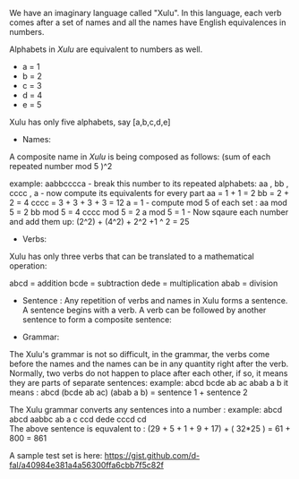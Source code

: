 We have an imaginary language called "Xulu".
In this language, each verb comes after a set of names and
all the names have English equivalences in numbers.

Alphabets in *Xulu* are equivalent to numbers as well.
- a = 1
- b = 2
- c = 3
- d = 4
- e = 5

Xulu has only five alphabets, say [a,b,c,d,e]

* Names: 

A composite name in *Xulu* is being composed as follows:
(sum of each repeated number mod 5 )^2 

example: 
     aabbcccca
            - break this number to its repeated alphabets:
                          aa , bb , cccc , a
            - now compute its equivalents for every part 
                          aa = 1 + 1 = 2
                          bb = 2 + 2 = 4
                          cccc = 3 + 3 + 3 + 3 = 12
                          a = 1
           - compute mod 5 of each set : 
                         aa mod 5 = 2
                         bb mod 5 = 4
                         cccc mod 5 = 2
                         a mod 5 = 1
          - Now sqaure each number and add them up:
                         (2^2) + (4^2) + 2^2 +1 ^ 2 = 25

* Verbs: 

Xulu has only three verbs that can be translated to a mathematical operation:

abcd = addition
bcde = subtraction 
dede = multiplication
abab = division

* Sentence :
Any repetition of verbs and names in Xulu forms a sentence. A sentence begins with a verb.
A verb can be followed by another sentence to form a composite sentence:

* Grammar: 

The Xulu's grammar is not so difficult, in the grammar, 
the verbs come before the names and the names can be in any quantity right after the verb. 
Normally, two verbs do not happen to place after each other, if so, it means they are parts of separate sentences:
      example: 
                abcd bcde ab ac abab a b it means :
                abcd (bcde ab ac) (abab a b) = sentence 1 + sentence 2 

The Xulu grammar converts any sentences into a number :
     example:
               abcd abcd aabbc ab a c ccd dede cccd cd  
               The above sentence is equvalent to :
                     (29 + 5 + 1 + 9 + 17)  +  ( 32*25 ) = 61 + 800 = 861


A sample test set is here: https://gist.github.com/d-fal/a40984e381a4a56300ffa6cbb7f5c82f
